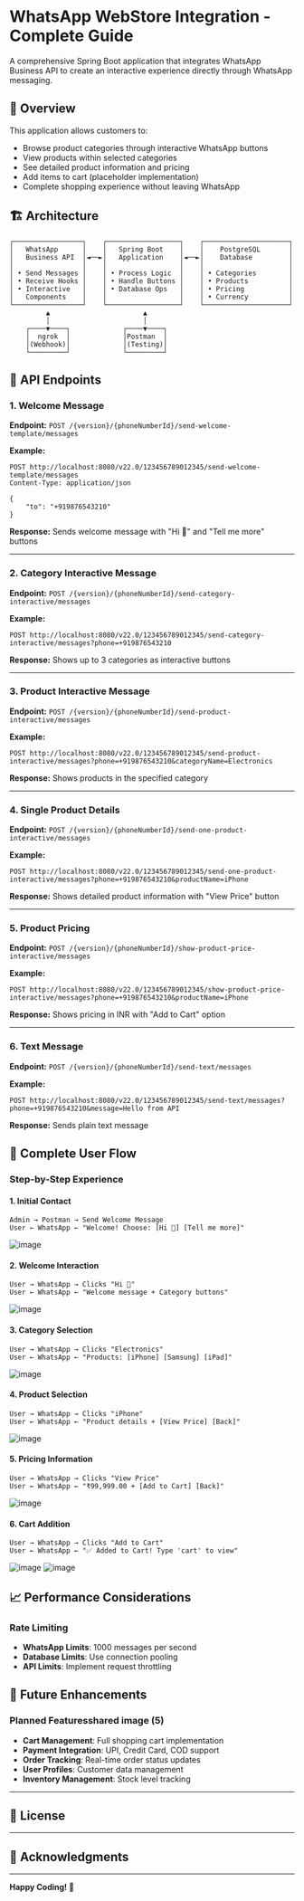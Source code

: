 # WhatsApp WebStore Integration - Complete Guide

A comprehensive Spring Boot application that integrates WhatsApp Business API to create an interactive experience directly through WhatsApp messaging.

## 🌟 Overview

This application allows customers to:
- Browse product categories through interactive WhatsApp buttons
- View products within selected categories
- See detailed product information and pricing
- Add items to cart (placeholder implementation)
- Complete shopping experience without leaving WhatsApp

## 🏗️ Architecture

```
┌─────────────────┐    ┌──────────────────┐    ┌─────────────────────┐
│   WhatsApp      │    │   Spring Boot    │    │    PostgreSQL       │
│   Business API  │◄──►│   Application    │◄──►│    Database         │
│                 │    │                  │    │                     │
│ • Send Messages │    │ • Process Logic  │    │ • Categories        │
│ • Receive Hooks │    │ • Handle Buttons │    │ • Products          │
│ • Interactive   │    │ • Database Ops   │    │ • Pricing           │
│   Components    │    │                  │    │ • Currency          │
└─────────────────┘    └──────────────────┘    └─────────────────────┘
         ▲                       ▲
         │                       │
    ┌────▼────┐             ┌────▼────┐
    │  ngrok  │             │Postman  │
    │(Webhook)│             │(Testing)│
    └─────────┘             └─────────┘
```

## 🔗 API Endpoints

### 1. Welcome Message
**Endpoint:** `POST /{version}/{phoneNumberId}/send-welcome-template/messages`

**Example:**
```
POST http://localhost:8080/v22.0/123456789012345/send-welcome-template/messages
Content-Type: application/json

{
    "to": "+919876543210"
}
```

**Response:** Sends welcome message with "Hi 👋" and "Tell me more" buttons

---

### 2. Category Interactive Message
**Endpoint:** `POST /{version}/{phoneNumberId}/send-category-interactive/messages`

**Example:**
```
POST http://localhost:8080/v22.0/123456789012345/send-category-interactive/messages?phone=+919876543210
```

**Response:** Shows up to 3 categories as interactive buttons

---

### 3. Product Interactive Message
**Endpoint:** `POST /{version}/{phoneNumberId}/send-product-interactive/messages`

**Example:**
```
POST http://localhost:8080/v22.0/123456789012345/send-product-interactive/messages?phone=+919876543210&categoryName=Electronics
```

**Response:** Shows products in the specified category

---

### 4. Single Product Details
**Endpoint:** `POST /{version}/{phoneNumberId}/send-one-product-interactive/messages`

**Example:**
```
POST http://localhost:8080/v22.0/123456789012345/send-one-product-interactive/messages?phone=+919876543210&productName=iPhone
```

**Response:** Shows detailed product information with "View Price" button

---

### 5. Product Pricing
**Endpoint:** `POST /{version}/{phoneNumberId}/show-product-price-interactive/messages`

**Example:**
```
POST http://localhost:8080/v22.0/123456789012345/show-product-price-interactive/messages?phone=+919876543210&productName=iPhone
```

**Response:** Shows pricing in INR with "Add to Cart" option

---

### 6. Text Message
**Endpoint:** `POST /{version}/{phoneNumberId}/send-text/messages`

**Example:**
```
POST http://localhost:8080/v22.0/123456789012345/send-text/messages?phone=+919876543210&message=Hello from API
```

**Response:** Sends plain text message

## 🎯 Complete User Flow

### Step-by-Step Experience

#### 1. **Initial Contact**
```
Admin → Postman → Send Welcome Message
User ← WhatsApp ← "Welcome! Choose: [Hi 👋] [Tell me more]"
```
![image](Images/StepWelcomeMessage.jpeg)

#### 2. **Welcome Interaction**
```
User → WhatsApp → Clicks "Hi 👋"
User ← WhatsApp ← "Welcome message + Category buttons"
```
![image](Images/StepShowCategoriesList.jpeg)
#### 3. **Category Selection**
```
User → WhatsApp → Clicks "Electronics"
User ← WhatsApp ← "Products: [iPhone] [Samsung] [iPad]"
```
![image](Images/StepShowCategoriesFullList.jpeg)
#### 4. **Product Selection**
```
User → WhatsApp → Clicks "iPhone"
User ← WhatsApp ← "Product details + [View Price] [Back]"
```
![image](Images/StepShowProducts.jpeg)

#### 5. **Pricing Information**
```
User → WhatsApp → Clicks "View Price"
User ← WhatsApp ← "₹99,999.00 + [Add to Cart] [Back]"
```
![image](Images/StepShowProductsList.jpeg)

#### 6. **Cart Addition**
```
User → WhatsApp → Clicks "Add to Cart"
User ← WhatsApp ← "✅ Added to Cart! Type 'cart' to view"
```
![image](Images/StepAddToCart.jpeg)
![image](Images/StepShowCart.jpeg)

## 📈 Performance Considerations
### Rate Limiting
- **WhatsApp Limits**: 1000 messages per second
- **Database Limits**: Use connection pooling
- **API Limits**: Implement request throttling

## 🎯 Future Enhancements

### Planned Featuresshared image (5)
- **Cart Management**: Full shopping cart implementation
- **Payment Integration**: UPI, Credit Card, COD support
- **Order Tracking**: Real-time order status updates
- **User Profiles**: Customer data management
- **Inventory Management**: Stock level tracking

---

## 📝 License

---

## 🙏 Acknowledgments

---

**Happy Coding! 🚀**
